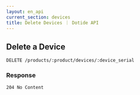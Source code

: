 ```yaml
---
layout: en_api
current_section: devices
title: Delete Devices ｜ Dotide API
---
```


## Delete a Device

    DELETE /products/:product/devices/:device_serial

### Response

    204 No Content

